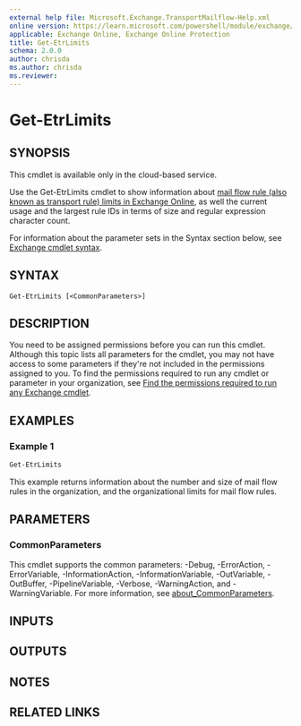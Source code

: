 ```yaml
---
external help file: Microsoft.Exchange.TransportMailflow-Help.xml
online version: https://learn.microsoft.com/powershell/module/exchange/get-etrlimits
applicable: Exchange Online, Exchange Online Protection
title: Get-EtrLimits
schema: 2.0.0
author: chrisda
ms.author: chrisda
ms.reviewer:
---
```



# Get-EtrLimits

## SYNOPSIS
This cmdlet is available only in the cloud-based service.

Use the Get-EtrLimits cmdlet to show information about [mail flow rule (also known as transport rule) limits in Exchange Online](https://learn.microsoft.com/office365/servicedescriptions/exchange-online-service-description/exchange-online-limits#journal-transport-and-inbox-rule-limits), as well the current usage and the largest rule IDs in terms of size and regular expression character count.

For information about the parameter sets in the Syntax section below, see [Exchange cmdlet syntax](https://learn.microsoft.com/powershell/exchange/exchange-cmdlet-syntax).

## SYNTAX

```
Get-EtrLimits [<CommonParameters>]
```

## DESCRIPTION
You need to be assigned permissions before you can run this cmdlet. Although this topic lists all parameters for the cmdlet, you may not have access to some parameters if they're not included in the permissions assigned to you. To find the permissions required to run any cmdlet or parameter in your organization, see [Find the permissions required to run any Exchange cmdlet](https://learn.microsoft.com/powershell/exchange/find-exchange-cmdlet-permissions).

## EXAMPLES

### Example 1
```powershell
Get-EtrLimits
```

This example returns information about the number and size of mail flow rules in the organization, and the organizational limits for mail flow rules.

## PARAMETERS

### CommonParameters
This cmdlet supports the common parameters: -Debug, -ErrorAction, -ErrorVariable, -InformationAction, -InformationVariable, -OutVariable, -OutBuffer, -PipelineVariable, -Verbose, -WarningAction, and -WarningVariable. For more information, see [about_CommonParameters](https://go.microsoft.com/fwlink/p/?LinkID=113216).

## INPUTS

## OUTPUTS

## NOTES

## RELATED LINKS
